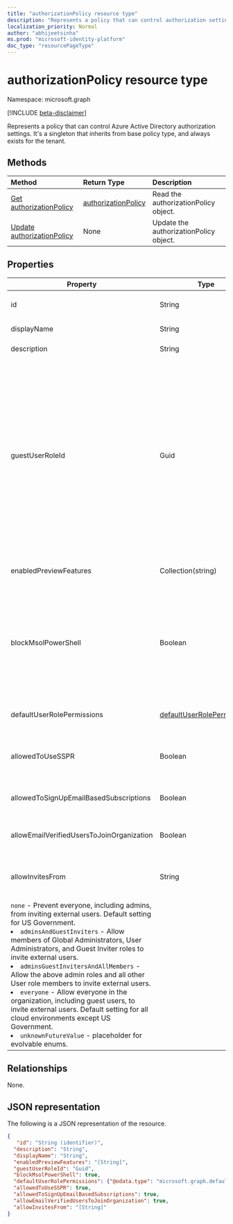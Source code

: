 ```yaml
---
title: "authorizationPolicy resource type"
description: "Represents a policy that can control authorization settings of Azure Active Directory."
localization_priority: Normal
author: "abhijeetsinha"
ms.prod: "microsoft-identity-platform"
doc_type: "resourcePageType"
---
```


# authorizationPolicy resource type

Namespace: microsoft.graph

[!INCLUDE [beta-disclaimer](../../includes/beta-disclaimer.md)]

Represents a policy that can control Azure Active Directory authorization settings. It's a singleton that inherits from base policy type, and always exists for the tenant. 

## Methods

| Method       | Return Type | Description |
|:-------------|:------------|:------------|
| [Get authorizationPolicy](../api/authorizationpolicy-get.md) | [authorizationPolicy](authorizationpolicy.md) | Read the authorizationPolicy object. |
| [Update authorizationPolicy](../api/authorizationpolicy-update.md) | None | Update the authorizationPolicy object. |

## Properties  
| Property | Type | Description | 
|-|-|-|
|id|String| ID of the authorization policy. Required. Read-only.| 
|displayName|String| Display name for this policy. |  
|description|String| Description of this policy.|  
|guestUserRoleId|Guid| Represents role templateId for the role that should be granted to guest user. Refer to [List unifiedRoleDefinitions](https://docs.microsoft.com/graph/api/rbacapplication-list-roledefinitions?view=graph-rest-beta&tabs=http) to find the list of available role templates. Currently following roles are supported: User (a0b1b346-4d3e-4e8b-98f8-753987be4970), Guest User (10dae51f-b6af-4016-8d66-8c2a99b929b3), and Restricted Guest User (2af84b1e-32c8-42b7-82bc-daa82404023b). | 
|enabledPreviewFeatures|Collection(string)| List of features enabled for private preview on the tenant. | 
|blockMsolPowerShell|Boolean| To disable the use of MSOL PowerShell set this property to true. Setting to true will also disable user-based access to the legacy service endpoint used by MSOL PowerShell. This does not affect Azure AD Connect or Microsoft Graph. | 
|defaultUserRolePermissions|[defaultUserRolePermissions](defaultUserRolePermissions.md)| Specifies certain customizable permissions for default user role. | 
|allowedToUseSSPR|Boolean| Indicates whether the Self-Serve Password Reset feature can be used by users on the tenant. | 
|allowedToSignUpEmailBasedSubscriptions|Boolean| Indicates whether users can sign up for email based subscriptions. | 
|allowEmailVerifiedUsersToJoinOrganization|Boolean| Indicates whether a user can join the tenant by email validation. | 
|allowInvitesFrom|String|Indicates who can invite external users to the organization. Possible values are:<br><li>
`none` - Prevent everyone, including admins, from inviting external users. Default setting for US Government.</li><li>`adminsAndGuestInviters` - Allow members of Global Administrators, User Administrators, and Guest Inviter roles to invite external users.</li><li>`adminsGuestInvitersAndAllMembers` - Allow the above admin roles and all other User role members to invite external users.</li><li>`everyone` - Allow everyone in the organization, including guest users, to invite external users. Default setting for all cloud environments except US Government.</li><li>`unknownFutureValue` - placeholder for evolvable enums.</li>|

## Relationships
None.

## JSON representation

The following is a JSON representation of the resource.

<!-- {
  "blockType": "resource",
  "optionalProperties": [

  ],
  "@odata.type": "microsoft.graph.authorizationPolicy",
  "baseType": "",
  "keyProperty": "id"
}-->

```json
{
   "id": "String (identifier)",
  "description": "String",
  "displayName": "String",
  "enabledPreviewFeatures": "[String]",
  "guestUserRoleId": "Guid",
  "blockMsolPowerShell": true,
  "defaultUserRolePermissions": {"@odata.type": "microsoft.graph.defaultUserRolePermissions"},
  "allowedToUseSSPR": true,
  "allowedToSignUpEmailBasedSubscriptions": true,
  "allowEmailVerifiedUsersToJoinOrganization": true,
  "allowInvitesFrom": "[String]"
}
```


